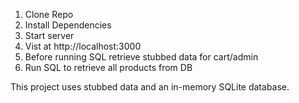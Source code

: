 1. Clone Repo
2. Install Dependencies
3. Start server
4. Vist at http://localhost:3000
5. Before running SQL retrieve stubbed data for cart/admin
6. Run SQL to retrieve all products from DB

This project uses stubbed data and an in-memory SQLite database.
